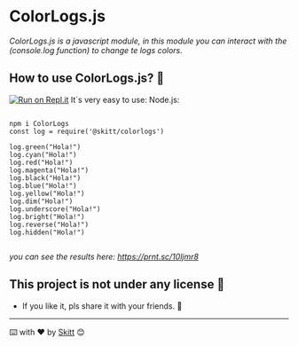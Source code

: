 # ColorLogs.js

_ColorLogs.js is a javascript module, in this module you can interact with the (console.log function) to change te logs colors._

## How to use ColorLogs.js? 🚀
[![Run on Repl.it](https://replit.com/@sapolu08/ColorLogsjs#index.js)](https://replit.com/@sapolu08/ColorLogsjs#index.js)
It´s very easy to use: 
Node.js:
```

npm i ColorLogs
const log = require('@skitt/colorlogs')

log.green("Hola!")
log.cyan("Hola!")
log.red("Hola!")
log.magenta("Hola!")
log.black("Hola!")
log.blue("Hola!")
log.yellow("Hola!")
log.dim("Hola!")
log.underscore("Hola!")
log.bright("Hola!")
log.reverse("Hola!")
log.hidden("Hola!")


```


_you can see the results here: https://prnt.sc/10ljmr8_








## This project is not under any license  🎁

* If you like it, pls share it with your friends. 📢




---
⌨️ with ❤️ by [Skitt](https://github.com/Sz15-pl) 😊
